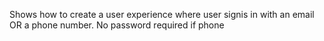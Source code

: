 Shows how to create a user experience where user signis in with an email OR a phone number. No password required if phone
